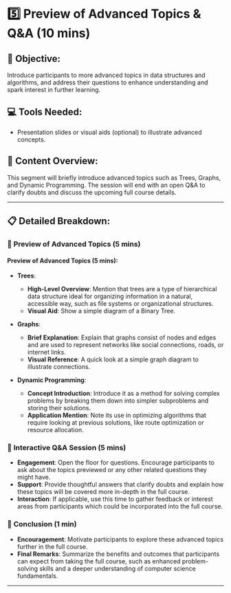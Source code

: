 # 5️⃣ **Preview of Advanced Topics & Q&A (10 mins)**

## 🎯 **Objective**:

Introduce participants to more advanced topics in data structures and algorithms, and address their questions to enhance understanding and spark interest in further learning.

## 💻 **Tools Needed**:

- Presentation slides or visual aids (optional) to illustrate advanced concepts.

## 📘 **Content Overview**:

This segment will briefly introduce advanced topics such as Trees, Graphs, and Dynamic Programming. The session will end with an open Q&A to clarify doubts and discuss the upcoming full course details.

---

## 📋 **Detailed Breakdown**:

### 🔭 **Preview of Advanced Topics (5 mins)**

#### **Preview of Advanced Topics (5 mins)**:

- **Trees**:

  - **High-Level Overview**: Mention that trees are a type of hierarchical data structure ideal for organizing information in a natural, accessible way, such as file systems or organizational structures.
  - **Visual Aid**: Show a simple diagram of a Binary Tree.

- **Graphs**:

  - **Brief Explanation**: Explain that graphs consist of nodes and edges and are used to represent networks like social connections, roads, or internet links.
  - **Visual Reference**: A quick look at a simple graph diagram to illustrate connections.

- **Dynamic Programming**:
  - **Concept Introduction**: Introduce it as a method for solving complex problems by breaking them down into simpler subproblems and storing their solutions.
  - **Application Mention**: Note its use in optimizing algorithms that require looking at previous solutions, like route optimization or resource allocation.

### 🙋 **Interactive Q&A Session (5 mins)**

- **Engagement**: Open the floor for questions. Encourage participants to ask about the topics previewed or any other related questions they might have.
- **Support**: Provide thoughtful answers that clarify doubts and explain how these topics will be covered more in-depth in the full course.
- **Interaction**: If applicable, use this time to gather feedback or interest areas from participants which could be incorporated into the full course.

### 🎉 **Conclusion (1 min)**

- **Encouragement**: Motivate participants to explore these advanced topics further in the full course.
- **Final Remarks**: Summarize the benefits and outcomes that participants can expect from taking the full course, such as enhanced problem-solving skills and a deeper understanding of computer science fundamentals.

---
